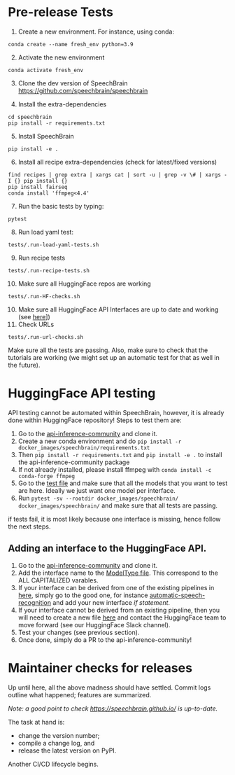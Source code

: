 # Pre-release Tests

1. Create a new environment. For instance, using conda:
```
conda create --name fresh_env python=3.9
```
2. Activate the new environment
```
conda activate fresh_env
```
3. Clone the dev version of SpeechBrain
https://github.com/speechbrain/speechbrain

4. Install the extra-dependencies
```
cd speechbrain
pip install -r requirements.txt
```
5. Install SpeechBrain
```
pip install -e .
```
6. Install all recipe extra-dependencies (check for latest/fixed versions)
```
find recipes | grep extra | xargs cat | sort -u | grep -v \# | xargs -I {} pip install {}
pip install fairseq
conda install 'ffmpeg<4.4'
```
7. Run the basic tests by typing:
```
pytest
```
8. Run load yaml test:
```
tests/.run-load-yaml-tests.sh
```
9. Run recipe tests
```
tests/.run-recipe-tests.sh
```
10. Make sure all HuggingFace repos are working
```
tests/.run-HF-checks.sh
```
10. Make sure all HuggingFace API Interfaces are up to date and working (see [here](#huggingface-api-testing)])
11. Check URLs
```
tests/.run-url-checks.sh
```

Make sure all the tests are passing. Also, make sure to check that the tutorials are working (we might set up an automatic test for that as well in the future).

# HuggingFace API testing

API testing cannot be automated within SpeechBrain, however, it is already done within HuggingFace repository!
Steps to test them are:
1. Go to the [api-inference-community](https://github.com/huggingface/api-inference-community) and clone it.
2. Create a new conda environment and do ```pip install -r docker_images/speechbrain/requirements.txt```
3. Then ```pip install -r requirements.txt``` and ```pip install -e .``` to install the api-inference-community package
4. If not already installed, please install ffmpeg with  ```conda install -c conda-forge ffmpeg```
5. Go to the [test file](https://github.com/huggingface/api-inference-community/blob/main/docker_images/speechbrain/tests/test_api.py) and make sure that all the models that you want to test are here. Ideally we just want one model per interface.
6. Run ```pytest -sv --rootdir docker_images/speechbrain/ docker_images/speechbrain/``` and make sure that all tests are passing.

if tests fail, it is most likely because one interface is missing, hence follow the next steps.

## Adding an interface to the HuggingFace API.

1. Go to the [api-inference-community](https://github.com/huggingface/api-inference-community) and clone it.
2. Add the interface name to the [ModelType file](https://github.com/huggingface/api-inference-community/blob/main/docker_images/speechbrain/app/common.py). This correspond to the ALL CAPITALIZED varables.
3. If your interface can be derived from one of the existing pipelines in [here](https://github.com/huggingface/api-inference-community/tree/main/docker_images/speechbrain/app/pipelines), simply go to the good one, for instance [automatic-speech-recognition](https://github.com/huggingface/api-inference-community/blob/main/docker_images/speechbrain/app/pipelines/automatic_speech_recognition.py) and add your new interface *if statement*.
4. If your interface cannot be derived from an existing pipeline, then you will need to create a new file [here](https://github.com/huggingface/api-inference-community/tree/main/docker_images/speechbrain/app/pipelines) and contact the HuggingFace team to move forward (see our HuggingFace Slack channel).
5. Test your changes (see previous section).
6. Once done, simply do a PR to the api-inference-community!

# Maintainer checks for releases

Up until here, all the above madness should have settled.
Commit logs outline what happened; features are summarized.

_Note: a good point to check https://speechbrain.github.io/ is up-to-date._

The task at hand is:
* change the version number;
* compile a change log, and
* release the latest version on PyPI.

Another CI/CD lifecycle begins.
